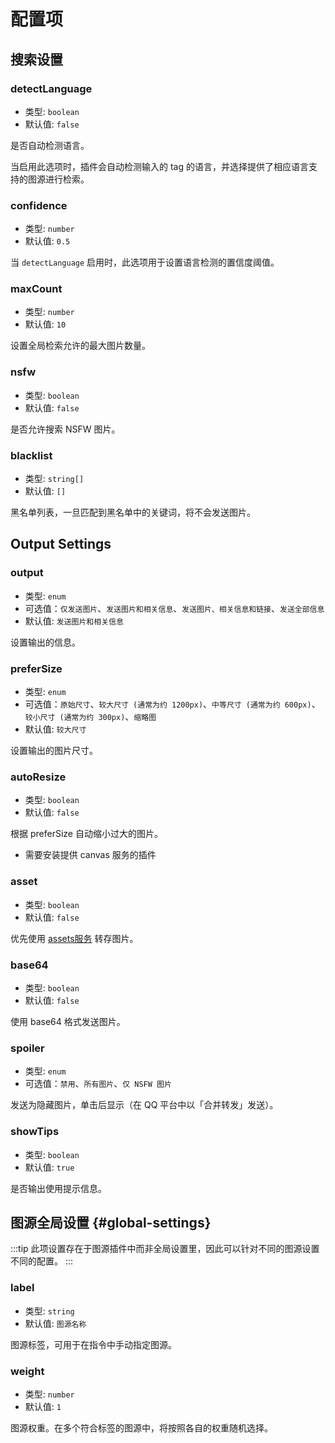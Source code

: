 # 配置项

## 搜索设置

### detectLanguage

- 类型: `boolean`
- 默认值: `false`

是否自动检测语言。

当启用此选项时，插件会自动检测输入的 tag 的语言，并选择提供了相应语言支持的图源进行检索。

### confidence

- 类型: `number`
- 默认值: `0.5`

当 `detectLanguage` 启用时，此选项用于设置语言检测的置信度阈值。

### maxCount

- 类型: `number`
- 默认值: `10`

设置全局检索允许的最大图片数量。

### nsfw

- 类型: `boolean`
- 默认值: `false`

是否允许搜索 NSFW 图片。

### blacklist

- 类型: `string[]`
- 默认值: `[]`

黑名单列表，一旦匹配到黑名单中的关键词，将不会发送图片。

## Output Settings

### output

- 类型: `enum`
- 可选值：`仅发送图片`、`发送图片和相关信息`、`发送图片、相关信息和链接`、`发送全部信息`
- 默认值: `发送图片和相关信息`

设置输出的信息。

### preferSize

- 类型: `enum`
- 可选值：`原始尺寸`、`较大尺寸 (通常为约 1200px)`、`中等尺寸 (通常为约 600px)`、`较小尺寸 (通常为约 300px)`、`缩略图`
- 默认值: `较大尺寸`

设置输出的图片尺寸。

### autoResize

- 类型: `boolean`
- 默认值: `false`

根据 preferSize 自动缩小过大的图片。

- 需要安装提供 canvas 服务的插件

### asset

- 类型: `boolean`
- 默认值: `false`

优先使用 [assets服务](https://assets.koishi.chat/) 转存图片。

### base64

- 类型: `boolean`
- 默认值: `false`

使用 base64 格式发送图片。

### spoiler

- 类型: `enum`
- 可选值：`禁用`、`所有图片`、`仅 NSFW 图片`

发送为隐藏图片，单击后显示（在 QQ 平台中以「合并转发」发送）。

### showTips

- 类型: `boolean`
- 默认值: `true`

是否输出使用提示信息。

## 图源全局设置 {#global-settings}

:::tip
此项设置存在于图源插件中而非全局设置里，因此可以针对不同的图源设置不同的配置。
:::

### label

- 类型: `string`
- 默认值: `图源名称`

图源标签，可用于在指令中手动指定图源。

### weight

- 类型: `number`
- 默认值: `1`

图源权重。在多个符合标签的图源中，将按照各自的权重随机选择。

